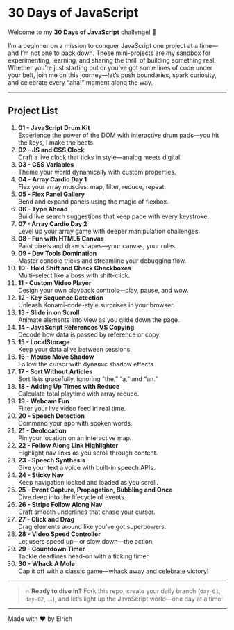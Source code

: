# 30 Days of JavaScript

Welcome to my **30 Days of JavaScript** challenge! 🚀  

I’m a beginner on a mission to conquer JavaScript one project at a time—and I’m not one to back down. These mini-projects are my sandbox for experimenting, learning, and sharing the thrill of building something real. Whether you’re just starting out or you’ve got some lines of code under your belt, join me on this journey—let’s push boundaries, spark curiosity, and celebrate every “aha!” moment along the way.

---

## Project List

1. **01 - JavaScript Drum Kit**  
   Experience the power of the DOM with interactive drum pads—you hit the keys, I make the beats.
2. **02 - JS and CSS Clock**  
   Craft a live clock that ticks in style—analog meets digital.
3. **03 - CSS Variables**  
   Theme your world dynamically with custom properties.
4. **04 - Array Cardio Day 1**  
   Flex your array muscles: map, filter, reduce, repeat.
5. **05 - Flex Panel Gallery**  
   Bend and expand panels using the magic of flexbox.
6. **06 - Type Ahead**  
   Build live search suggestions that keep pace with every keystroke.
7. **07 - Array Cardio Day 2**  
   Level up your array game with deeper manipulation challenges.
8. **08 - Fun with HTML5 Canvas**  
   Paint pixels and draw shapes—your canvas, your rules.
9. **09 - Dev Tools Domination**  
   Master console tricks and streamline your debugging flow.
10. **10 - Hold Shift and Check Checkboxes**  
    Multi-select like a boss with shift-click.
11. **11 - Custom Video Player**  
    Design your own playback controls—play, pause, and wow.
12. **12 - Key Sequence Detection**  
    Unleash Konami-code-style surprises in your browser.
13. **13 - Slide in on Scroll**  
    Animate elements into view as you glide down the page.
14. **14 - JavaScript References VS Copying**  
    Decode how data is passed by reference or copy.
15. **15 - LocalStorage**  
    Keep your data alive between sessions.
16. **16 - Mouse Move Shadow**  
    Follow the cursor with dynamic shadow effects.
17. **17 - Sort Without Articles**  
    Sort lists gracefully, ignoring “the,” “a,” and “an.”
18. **18 - Adding Up Times with Reduce**  
    Calculate total playtime with array reduce.
19. **19 - Webcam Fun**  
    Filter your live video feed in real time.
20. **20 - Speech Detection**  
    Command your app with spoken words.
21. **21 - Geolocation**  
    Pin your location on an interactive map.
22. **22 - Follow Along Link Highlighter**  
    Highlight nav links as you scroll through content.
23. **23 - Speech Synthesis**  
    Give your text a voice with built-in speech APIs.
24. **24 - Sticky Nav**  
    Keep navigation locked and loaded as you scroll.
25. **25 - Event Capture, Propagation, Bubbling and Once**  
    Dive deep into the lifecycle of events.
26. **26 - Stripe Follow Along Nav**  
    Craft smooth underlines that chase your cursor.
27. **27 - Click and Drag**  
    Drag elements around like you’ve got superpowers.
28. **28 - Video Speed Controller**  
    Let users speed up—or slow down—the action.
29. **29 - Countdown Timer**  
    Tackle deadlines head-on with a ticking timer.
30. **30 - Whack A Mole**  
    Cap it off with a classic game—whack away and celebrate victory!

---

> 🔥 **Ready to dive in?** Fork this repo, create your daily branch (`day-01`, `day-02`, …), and let’s light up the JavaScript world—one day at a time!

---

Made with ❤️ by Elrich
